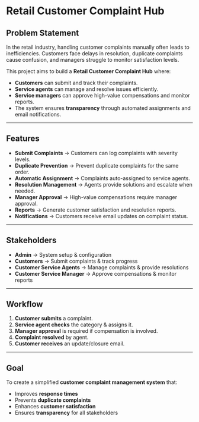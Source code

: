 #  Retail Customer Complaint Hub  

## **Problem Statement**  
In the retail industry, handling customer complaints manually often leads to inefficiencies. Customers face delays in resolution, duplicate complaints cause confusion, and managers struggle to monitor satisfaction levels.  

This project aims to build a **Retail Customer Complaint Hub** where:  

- **Customers** can submit and track their complaints.  
- **Service agents** can manage and resolve issues efficiently.  
- **Service managers** can approve high-value compensations and monitor reports.  
- The system ensures **transparency** through automated assignments and email notifications.  

---

## **Features**  
-  **Submit Complaints** → Customers can log complaints with severity levels.  
-  **Duplicate Prevention** → Prevent duplicate complaints for the same order.  
-  **Automatic Assignment** → Complaints auto-assigned to service agents.  
-  **Resolution Management** → Agents provide solutions and escalate when needed.  
-  **Manager Approval** → High-value compensations require manager approval.  
-  **Reports** → Generate customer satisfaction and resolution reports.  
-  **Notifications** → Customers receive email updates on complaint status.  

---

##  **Stakeholders**  
- **Admin** → System setup & configuration  
- **Customers** → Submit complaints & track progress  
- **Customer Service Agents** → Manage complaints & provide resolutions  
- **Customer Service Manager** → Approve compensations & monitor reports  

---

## **Workflow**  
1. **Customer submits** a complaint.  
2. **Service agent checks** the category & assigns it.  
3. **Manager approval** is required if compensation is involved.  
4. **Complaint resolved** by agent.  
5. **Customer receives** an update/closure email.  

---

##  **Goal**  
To create a simplified **customer complaint management system** that:  

- Improves **response times**  
- Prevents **duplicate complaints**  
- Enhances **customer satisfaction**  
- Ensures **transparency** for all stakeholders  
